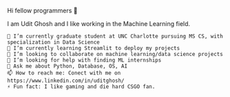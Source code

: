 Hi fellow programmers 👋

I am Udit Ghosh and I like working in the Machine Learning field.

    🔭 I’m currently graduate student at UNC Charlotte pursuing MS CS, with specialization in Data Science
    🌱 I’m currently learning Streamlit to deploy my projects
    👯 I’m looking to collaborate on machine learning/data science projects
    🤔 I’m looking for help with finding ML internships
    💬 Ask me about Python, Database, OS, AI
    📫 How to reach me: Conect with me on https://www.linkedin.com/in/uditghosh/
    ⚡ Fun fact: I like gaming and die hard CSGO fan.
